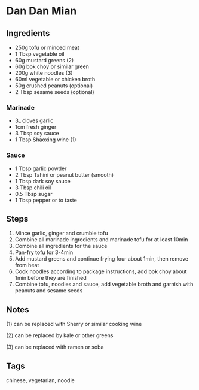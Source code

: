 # Dan Dan Mian

## Ingredients

* 250g tofu or minced meat 
* 1 Tbsp vegetable oil
* 60g mustard greens (2)
* 60g bok choy or similar green
* 200g white noodles (3)
* 60ml vegetable or chicken broth
* 50g crushed peanuts (optional)
* 2 Tbsp sesame seeds (optional)

### Marinade

* 3_ cloves garlic
* 1cm fresh ginger
* 3 Tbsp soy sauce 
* 1 Tbsp Shaoxing wine (1)

### Sauce

* 1 Tbsp garlic powder 
* 2 Tbsp Tahini or peanut butter (smooth)
* 1 Tbsp dark soy sauce 
* 3 Tbsp chili oil
* 0.5 Tbsp sugar
* 1 Tbsp pepper or to taste

## Steps

1. Mince garlic, ginger and crumble tofu
2. Combine all marinade ingredients and marinade tofu for at least 10min
3. Combine all ingredients for the sauce
4. Pan-fry tofu for 3-4min
5. Add mustard greens and continue frying four about 1min, then remove from heat
6. Cook noodles according to package instructions, add bok choy about 1min before they are finished
7. Combine tofu, noodles and sauce, add vegetable broth and garnish with peanuts and sesame seeds

## Notes

(1) can be replaced with Sherry or similar cooking wine

(2) can be replaced by kale or other greens

(3) can be replaced with ramen or soba

## Tags
chinese, vegetarian, noodle

